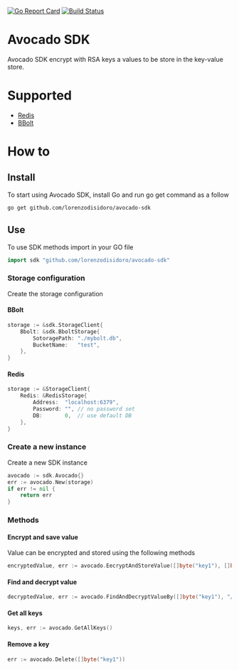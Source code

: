 [![Go Report Card](https://goreportcard.com/badge/github.com/lorenzodisidoro/avocado-sdk)](https://goreportcard.com/report/github.com/lorenzodisidoro/avocado-sdk)
[![Build Status](https://travis-ci.com/lorenzodisidoro/avocado-sdk.svg?branch=master)](https://travis-ci.com/lorenzodisidoro/avocado-sdk)

# Avocado SDK
Avocado SDK encrypt with RSA keys a values ​​to be store in the key-value store.

# Supported
- [Redis](https://redis.io/)
- [BBolt](https://github.com/boltdb/bolt)

# How to
## Install
To start using Avocado SDK, install Go and run go get command as a follow
```sh
go get github.com/lorenzodisidoro/avocado-sdk
```

## Use
To use SDK methods import in your GO file
```go
import sdk "github.com/lorenzodisidoro/avocado-sdk"
```

### Storage configuration
Create the storage configuration

#### BBolt
```go
storage := &sdk.StorageClient{
    Bbolt: &sdk.BboltStorage{
        SotoragePath: "./mybolt.db",
        BucketName:   "test",
    },
}
```
#### Redis
```go
storage := &StorageClient{
	Redis: &RedisStorage{
		Address:  "localhost:6379",
		Password: "", // no password set
		DB:       0,  // use default DB
	},
}
```

### Create a new instance
Create a new SDK instance
```go
avocado := sdk.Avocado{}
err := avocado.New(storage)
if err != nil {
    return err
}
```

### Methods
#### Encrypt and save value
Value can be encrypted and stored using the following methods
```go
encryptedValue, err := avocado.EecryptAndStoreValue([]byte("key1"), []byte("my value"), "/path/to/my_public_key.pem")
```

#### Find and decrypt value
```go
decryptedValue, err := avocado.FindAndDecryptValueBy([]byte("key1"), "/path/to/my_private_key.pem")
```

#### Get all keys
```go
keys, err := avocado.GetAllKeys()
```

#### Remove a key
```go
err := avocado.Delete([]byte("key1"))
```
